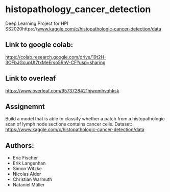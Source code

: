 # histopathology_cancer_detection
Deep Learning Project for HPI SS2020https://www.kaggle.com/c/histopathologic-cancer-detection/data


## Link to google colab:
https://colab.research.google.com/drive/19t2H-3OFbJGcupUt7txMeErso5RnV-CF?usp=sharing

## Link to overleaf
https://www.overleaf.com/9573728421hjwqmhvqhksk


## Assignemnt
Build a model that is able to classify whether a patch from a histopathologic scan of lymph node sections contains cancer cells.
Dataset: https://www.kaggle.com/c/histopathologic-cancer-detection/data


## Authors:
* Eric Fischer
* Erik Langenhan
* Simon Witzke
* Nicolas Alder
* Christian Warmuth
* Nataniel Müller
